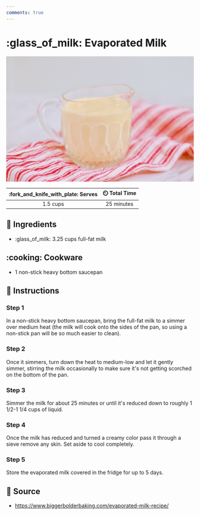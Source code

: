 ```yaml
---
comments: true
---
```

# :glass_of_milk: Evaporated Milk

![Evaporated Milk](../assets/images/evaporated-milk.png)

| :fork_and_knife_with_plate: Serves | :timer_clock: Total Time |
|:----------------------------------:|:-----------------------: |
| 1.5 cups | 25 minutes |

## :salt: Ingredients

- :glass_of_milk: 3.25 cups full-fat milk

## :cooking: Cookware

- 1 non-stick heavy bottom saucepan

## :pencil: Instructions

### Step 1

In a non-stick heavy bottom saucepan, bring the full-fat milk to a simmer over medium heat (the milk will cook onto the
sides of the pan, so using a non-stick pan will be so much easier to clean).

### Step 2

Once it simmers, turn down the heat to medium-low and let it gently simmer, stirring the milk occasionally to make sure
it's not getting scorched on the bottom of the pan.

### Step 3

Simmer the milk for about 25 minutes or until it's reduced down to roughly 1 1/2-1 1/4 cups of liquid.

### Step 4

Once the milk has reduced and turned a creamy color pass it through a sieve remove any skin. Set aside to cool
completely.

### Step 5

Store the evaporated milk covered in the fridge for up to 5 days.

## :link: Source

- <https://www.biggerbolderbaking.com/evaporated-milk-recipe/>
